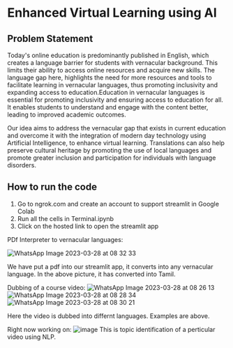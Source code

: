 # Enhanced Virtual Learning using AI
## Problem Statement
Today's online education is predominantly published in English, which creates a language barrier for students with vernacular background. This limits their ability to access online resources and acquire new skills. The language gap here, highlights the need for more resources and tools to facilitate learning in vernacular languages, thus promoting inclusivity and expanding access to education.Education in vernacular languages is essential for promoting inclusivity and ensuring access to education for all. It enables students to understand and engage with the content better, leading to improved academic outcomes. 

Our idea aims to address the vernacular gap that exists in current education and overcome it with the integration of modern day technology using Artificial Intelligence, to enhance virtual learning. Translations can also help preserve cultural heritage by promoting the use of local languages and promote greater inclusion and participation for individuals with language disorders.

## How to run the code
1. Go to ngrok.com and create an account to support streamlit in Google Colab
2. Run all the cells in Terminal.ipynb
3. Click on the hosted link to open the streamlit app

PDf Interpreter to vernacular languages:

![WhatsApp Image 2023-03-28 at 08 32 33](https://user-images.githubusercontent.com/45879596/228118300-44d6fd7b-ffc9-4175-a3c9-972f2f3e1693.jpg)

We have put a pdf into our streamlit app, it converts into any vernacular language.
In the above picture, it has converted into Tamil.

Dubbing of a course video:
![WhatsApp Image 2023-03-28 at 08 26 13](https://user-images.githubusercontent.com/45879596/228119184-c4f15513-a67b-4444-8345-a90a32b5c0b8.jpg)
![WhatsApp Image 2023-03-28 at 08 28 34](https://user-images.githubusercontent.com/45879596/228119277-cdcec24d-30b6-4db1-8e47-8472acc1f516.jpg)
![WhatsApp Image 2023-03-28 at 08 30 21](https://user-images.githubusercontent.com/45879596/228119323-51ea6010-23c5-4ed2-b1b0-7a1965446dac.jpg)

Here the video is dubbed into differnt languages. Examples are above.

Right now working on:
![image](https://user-images.githubusercontent.com/45879596/228120362-2c26149a-60e3-4b69-b6cb-1f902b9eddb9.png)
This is topic identification of a perticular video using NLP.


